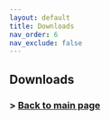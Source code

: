 ```yaml
---
layout: default
title: Downloads
nav_order: 6
nav_exclude: false
---
```


## Downloads



### > [Back to main page](https://zeissvisionsciencelab.github.io/HMD-FOV/)